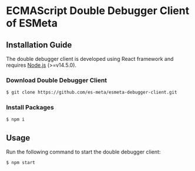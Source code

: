 # ECMAScript Double Debugger Client of ESMeta

## Installation Guide

The double debugger client is developed using React framework and requires
[Node.js](https://nodejs.org/en/) (>=v14.5.0).

### Download Double Debugger Client
```bash
$ git clone https://github.com/es-meta/esmeta-debugger-client.git
```

### Install Packages
```bash
$ npm i 
```

## Usage

Run the following command to start the double debugger client:

```bash
$ npm start
```

